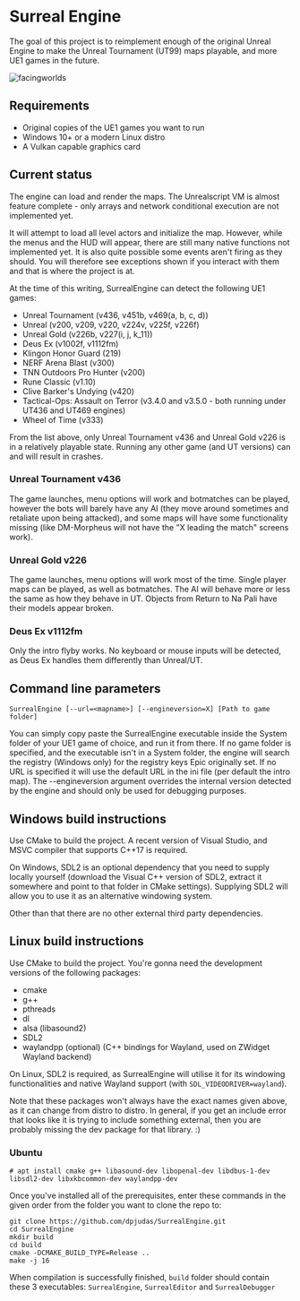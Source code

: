 # Surreal Engine

The goal of this project is to reimplement enough of the original Unreal Engine to make the Unreal Tournament (UT99) maps playable, and more UE1 games in the future.

![facingworlds](https://user-images.githubusercontent.com/5136903/125014285-afc65580-e06d-11eb-80c0-0a1992a7d0ff.jpg)

## Requirements

* Original copies of the UE1 games you want to run
* Windows 10+ or a modern Linux distro
* A Vulkan capable graphics card

## Current status

The engine can load and render the maps. The Unrealscript VM is almost feature complete - only arrays and network conditional execution are not implemented yet.

It will attempt to load all level actors and initialize the map. However, while the menus and the HUD will appear, there are still many native functions not implemented yet. It is also quite possible some events aren't firing as they should. You will therefore see exceptions shown if you interact with them and that is where the project is at.

At the time of this writing, SurrealEngine can detect the following UE1 games:

* Unreal Tournament (v436, v451b, v469(a, b, c, d))
* Unreal (v200, v209, v220, v224v, v225f, v226f)
* Unreal Gold (v226b, v227(i, j, k_11))
* Deus Ex (v1002f, v1112fm)
* Klingon Honor Guard (219)
* NERF Arena Blast (v300)
* TNN Outdoors Pro Hunter (v200)
* Rune Classic (v1.10)
* Clive Barker's Undying (v420)
* Tactical-Ops: Assault on Terror (v3.4.0 and v3.5.0 - both running under UT436 and UT469 engines)
* Wheel of Time (v333)

From the list above, only Unreal Tournament v436 and Unreal Gold v226 is in a relatively playable state. Running any other game (and UT versions) can and will result in crashes.

### Unreal Tournament v436

The game launches, menu options will work and botmatches can be played, however the bots will barely have any AI (they move around sometimes and retaliate upon being attacked), and some maps will have some functionality missing (like DM-Morpheus will not have the "X leading the match" screens work).

### Unreal Gold v226

The game launches, menu options will work most of the time. Single player maps can be played, as well as botmatches. The AI will behave more or less the same as how they behave in UT. Objects from Return to Na Pali have their models appear broken.

### Deus Ex v1112fm

Only the intro flyby works. No keyboard or mouse inputs will be detected, as Deus Ex handles them differently than Unreal/UT. 

## Command line parameters

`SurrealEngine [--url=<mapname>] [--engineversion=X] [Path to game folder]`

You can simply copy paste the SurrealEngine executable inside the System folder of your UE1 game of choice, and run it from there. If no game folder is specified, and the executable isn't in a System folder, the engine will search the registry (Windows only) for the registry keys Epic originally set. If no URL is specified it will use the default URL in the ini file (per default the intro map). The --engineversion argument overrides the internal version detected by the engine and should only be used for debugging purposes.

## Windows build instructions

Use CMake to build the project. A recent version of Visual Studio, and MSVC compiler that supports C++17 is required.

On Windows, SDL2 is an optional dependency that you need to supply locally yourself (download the Visual C++ version of SDL2, extract it somewhere and point to that folder in CMake settings). Supplying SDL2 will allow you to use it as an alternative windowing system.

Other than that there are no other external third party dependencies.

## Linux build instructions

Use CMake to build the project. You're gonna need the development versions of the following packages:

* cmake
* g++
* pthreads
* dl
* alsa (libasound2)
* SDL2
* waylandpp (optional) (C++ bindings for Wayland, used on ZWidget Wayland backend)

On Linux, SDL2 is required, as SurrealEngine will utilise it for its windowing functionalities and native Wayland support (with `SDL_VIDEODRIVER=wayland`).

Note that these packages won't always have the exact names given above, as it can change from distro to distro. In general, if you get an include error that looks like it is trying to include something external, then you are probably missing the dev package for that library. :)

### Ubuntu

    # apt install cmake g++ libasound-dev libopenal-dev libdbus-1-dev libsdl2-dev libxkbcommon-dev waylandpp-dev

Once you've installed all of the prerequisites, enter these commands in the given order from the folder you want to clone the repo to:

    git clone https://github.com/dpjudas/SurrealEngine.git
    cd SurrealEngine
    mkdir build
    cd build
    cmake -DCMAKE_BUILD_TYPE=Release ..
    make -j 16

When compilation is successfully finished, `build` folder should contain these 3 executables: `SurrealEngine`, `SurrealEditor` and `SurrealDebugger`
